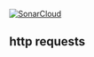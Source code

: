 [![SonarCloud](https://sonarcloud.io/images/project_badges/sonarcloud-white.svg)](https://sonarcloud.io/summary/new_code?id=petrugiurca_http)

## http requests 


